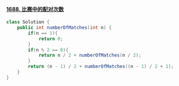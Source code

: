 #### [1688. 比赛中的配对次数](https://leetcode-cn.com/problems/count-of-matches-in-tournament/)

```java
class Solution {
    public int numberOfMatches(int n) {
        if(n == 1){
            return 0;
        }
        if(n % 2 == 0){
            return n / 2 + numberOfMatches(n / 2);
        }
        return (n - 1) / 2 + numberOfMatches((n - 1) / 2 + 1);
    }
}
```

